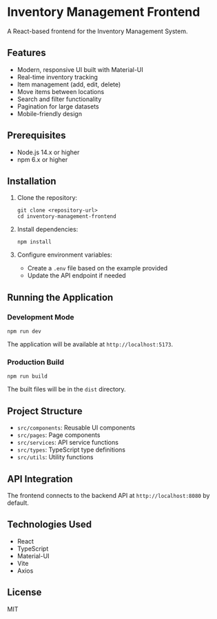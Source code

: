 # Inventory Management Frontend

A React-based frontend for the Inventory Management System.

## Features

- Modern, responsive UI built with Material-UI
- Real-time inventory tracking
- Item management (add, edit, delete)
- Move items between locations
- Search and filter functionality
- Pagination for large datasets
- Mobile-friendly design

## Prerequisites

- Node.js 14.x or higher
- npm 6.x or higher

## Installation

1. Clone the repository:
   ```
   git clone <repository-url>
   cd inventory-management-frontend
   ```

2. Install dependencies:
   ```
   npm install
   ```

3. Configure environment variables:
   - Create a `.env` file based on the example provided
   - Update the API endpoint if needed

## Running the Application

### Development Mode

```
npm run dev
```

The application will be available at `http://localhost:5173`.

### Production Build

```
npm run build
```

The built files will be in the `dist` directory.

## Project Structure

- `src/components`: Reusable UI components
- `src/pages`: Page components
- `src/services`: API service functions
- `src/types`: TypeScript type definitions
- `src/utils`: Utility functions

## API Integration

The frontend connects to the backend API at `http://localhost:8080` by default.

## Technologies Used

- React
- TypeScript
- Material-UI
- Vite
- Axios

## License

MIT
